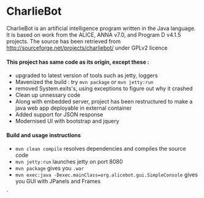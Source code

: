 # CharlieBot
CharlieBot is an artificial intelligence program written in the Java language. It is based on work from the ALICE, ANNA v7.0, and Program D v4.1.5 projects.
The source has been retrieved from http://sourceforge.net/projects/charliebot/ under GPLv2 licence

#### This project has same code as its origin, except these :
   + upgraded to latest version of tools such as jetty, loggers
   + Mavenized the build : try `mvn package` or `mvn jetty:run`
   + removed System.exits's, using exceptions to figure out why it crashed
   + Clean up unnessary code
   + Along with embedded server, project has been restructured to make a java web app deployable in external container
   + Added support for JSON response
   + Modernised UI with bootstrap and jquery

#### Build and usage instructions 
 + `mvn clean compile` resolves dependencies and compiles the source code
 + `mvn jetty:run` launches jetty on port 8080
 + `mvn package` gives you `.war`
 + `mvn exec:java -Dexec.mainClass=org.alicebot.gui.SimpleConsole` gives you GUI with JPanels and Frames
 
` 
